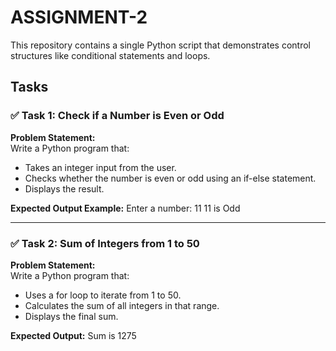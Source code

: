 # ASSIGNMENT-2

This repository contains a single Python script that demonstrates control structures like conditional statements and loops.

## Tasks

### ✅ Task 1: Check if a Number is Even or Odd

**Problem Statement:**  
Write a Python program that:
- Takes an integer input from the user.
- Checks whether the number is even or odd using an if-else statement.
- Displays the result.

**Expected Output Example:**
Enter a number: 11
11 is Odd

---

### ✅ Task 2: Sum of Integers from 1 to 50

**Problem Statement:**  
Write a Python program that:
- Uses a for loop to iterate from 1 to 50.
- Calculates the sum of all integers in that range.
- Displays the final sum.

**Expected Output:**
Sum is 1275


